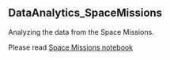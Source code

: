 DataAnalytics_SpaceMissions
---

Analyzing the data from the Space Missions.

Please read [Space Missions notebook](./SpaceMissions.ipynb)